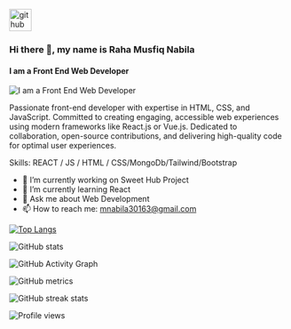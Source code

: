 [<img src='https://cdn.jsdelivr.net/npm/simple-icons@3.0.1/icons/github.svg' alt='github' height='40'>](https://github.com/NabilaWorld)  

### Hi there 👋, my name is Raha Musfiq Nabila
#### I am a Front End Web Developer
![I am a Front End Web Developer](https://i.ibb.co/wwx2VMW/20190605-170332.jpg)

Passionate front-end developer with expertise in HTML, CSS, and JavaScript. Committed to creating engaging, accessible web experiences using modern frameworks like React.js or Vue.js. Dedicated to collaboration, open-source contributions, and delivering high-quality code for optimal user experiences.

Skills: REACT / JS / HTML / CSS/MongoDb/Tailwind/Bootstrap

- 🔭 I’m currently working on Sweet Hub Project 
- 🌱 I’m currently learning React 
- 💬 Ask me about Web Development 
- 📫 How to reach me: mnabila30163@gmail.com 




[![Top Langs](https://github-readme-stats.vercel.app/api/top-langs/?username=NabilaWorld)](https://github.com/anuraghazra/github-readme-stats)

![GitHub stats](https://github-readme-stats.vercel.app/api?username=NabilaWorld&show_icons=true&count_private=true)  

![GitHub Activity Graph](https://activity-graph.herokuapp.com/graph?username=NabilaWorld)  

![GitHub metrics](https://metrics.lecoq.io/NabilaWorld)  

![GitHub streak stats](https://streak-stats.demolab.com/?user=NabilaWorld)  

![Profile views](https://gpvc.arturio.dev/NabilaWorld)  
